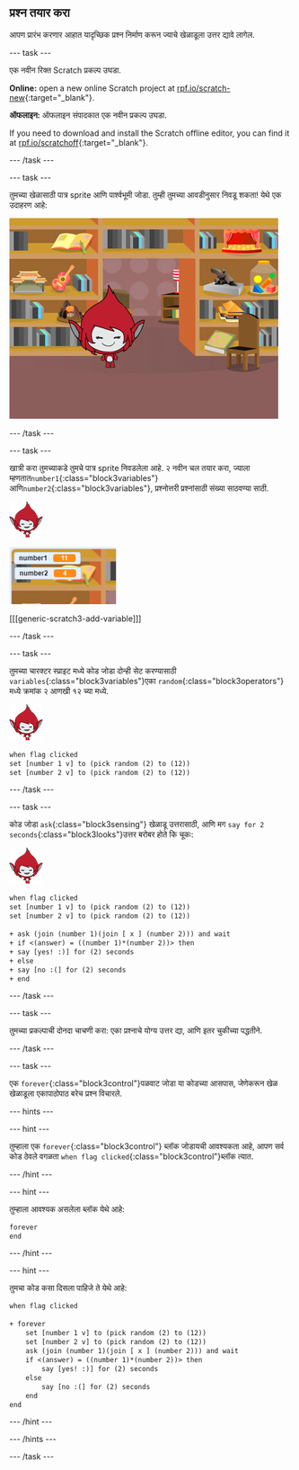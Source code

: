 ## प्रश्न तयार करा

आपण प्रारंभ करणार आहात यादृच्छिक प्रश्न निर्माण करून ज्याचे खेळाडूला उत्तर द्यावे लागेल.

\--- task \---

एक नवीन रिक्त Scratch प्रकल्प उघडा.

**Online:** open a new online Scratch project at [rpf.io/scratch-new](https://rpf.io/scratch-new){:target="_blank"}.

**ऑफलाइन:** ऑफलाइन संपादकात एक नवीन प्रकल्प उघडा.

If you need to download and install the Scratch offline editor, you can find it at [rpf.io/scratchoff](https://rpf.io/scratchoff){:target="_blank"}.

\--- /task \---

\--- task \---

तुमच्या खेळासाठी पात्र sprite आणि पार्श्वभूमी जोडा. तुम्ही तुमच्या आवडीनुसार निवडू शकता! येथे एक उदाहरण आहे:

![screenshot](images/brain-setting.png)

\--- /task \---

\--- task \---

खात्री करा तुमच्याकडे तुमचे पात्र sprite निवडलेला आहे. २ नवीन चल तयार करा, ज्याला म्हणतात`number1`{:class="block3variables"} आणि`number2`{:class="block3variables"}, प्रश्नोत्तरी प्रश्नांसाठी संख्या साठवण्या साठी.

![screenshot](images/giga-sprite.png)

![screenshot](images/brain-variables.png)

[[[generic-scratch3-add-variable]]]

\--- /task \---

\--- task \---

तुमच्या चारक्टर स्प्राइट मध्ये कोड जोडा दोन्ही सेट करण्यासाठी `variables`{:class="block3variables"}एका `random`{:class="block3operators"} मध्ये क्रमांक २ आणखी १२ च्या मध्ये.

![screenshot](images/giga-sprite.png)

```blocks3
when flag clicked
set [number 1 v] to (pick random (2) to (12))
set [number 2 v] to (pick random (2) to (12))
```

\--- /task \---

\--- task \---

कोड जोडा `ask`{:class="block3sensing"} खेळाडू उत्तरासाठी, आणि मग `say for 2 seconds`{:class="block3looks"}उत्तर बरोबर होते कि चूकः:

![screenshot](images/giga-sprite.png)

```blocks3
when flag clicked
set [number 1 v] to (pick random (2) to (12))
set [number 2 v] to (pick random (2) to (12))

+ ask (join (number 1)(join [ x ] (number 2))) and wait
+ if <(answer) = ((number 1)*(number 2))> then
+ say [yes! :)] for (2) seconds
+ else
+ say [no :(] for (2) seconds
+ end
```

\--- /task \---

\--- task \---

तुमच्या प्रकल्पाची दोनदा चाचणी करा: एका प्रश्नाचे योग्य उत्तर द्या, आणि इतर चुकीच्या पद्धतीने.

\--- /task \---

\--- task \---

एक `forever`{:class="block3control"}पळवाट जोडा या कोडच्या आसपास, जेणेकरून खेळ खेळाडूला एकापाठोपाठ बरेच प्रश्न विचारले.

\--- hints \---

\--- hint \---

तुम्हाला एक `forever`{:class="block3control"} ब्लॉक जोडायची आवश्यकता आहे, आपण सर्व कोड ठेवले वगळता `when flag clicked`{:class="block3control"}ब्लॉक त्यात.

\--- /hint \---

\--- hint \---

तुम्हाला आवश्यक असलेला ब्लॉक येथे आहे:

```blocks3
forever
end
```

\--- /hint \---

\--- hint \---

तुमचा कोड कसा दिसला पाहिजे ते येथे आहे:

```blocks3
when flag clicked

+ forever
    set [number 1 v] to (pick random (2) to (12))
    set [number 2 v] to (pick random (2) to (12))
    ask (join (number 1)(join [ x ] (number 2))) and wait
    if <(answer) = ((number 1)*(number 2))> then
        say [yes! :)] for (2) seconds
    else
        say [no :(] for (2) seconds
    end
end
```

\--- /hint \---

\--- /hints \---

\--- /task \---